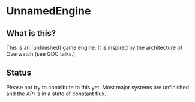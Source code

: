 # UnnamedEngine

## What is this?

This is an [unfinished] game engine.  It is inspired by the architecture of Overwatch (see GDC talks.)

## Status

Please not try to contribute to this yet.  Most major systems are unfinished and the API is in a state of constant flux.